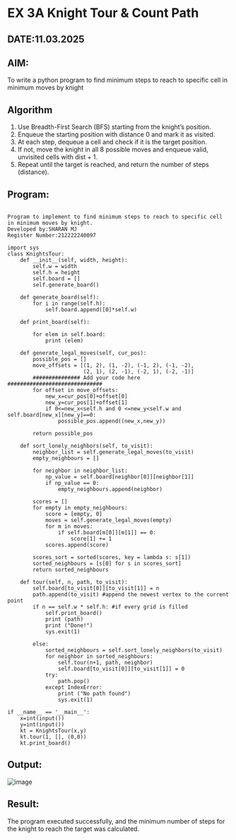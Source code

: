 # EX 3A Knight Tour & Count Path
## DATE:11.03.2025
## AIM:
To write a python program to find minimum steps to reach to specific cell in minimum moves by knight

## Algorithm
1. Use Breadth-First Search (BFS) starting from the knight’s position.
2. Enqueue the starting position with distance 0 and mark it as visited.
3. At each step, dequeue a cell and check if it is the target position.
4. If not, move the knight in all 8 possible moves and enqueue valid, unvisited cells with dist + 1.
5. Repeat until the target is reached, and return the number of steps (distance).
   
## Program:
```

Program to implement to find minimum steps to reach to specific cell in minimum moves by knight.
Developed by:SHARAN MJ
Register Number:212222240097
```
```
import sys
class KnightsTour:
    def __init__(self, width, height):
        self.w = width
        self.h = height
        self.board = []
        self.generate_board()

    def generate_board(self):
        for i in range(self.h):
            self.board.append([0]*self.w)

    def print_board(self):
        
        for elem in self.board:
            print (elem)
       
    def generate_legal_moves(self, cur_pos):
        possible_pos = []
        move_offsets = [(1, 2), (1, -2), (-1, 2), (-1, -2),
                        (2, 1), (2, -1), (-2, 1), (-2, -1)]
        ############### Add your code here ##############################
        for offset in move_offsets:
            new_x=cur_pos[0]+offset[0]
            new_y=cur_pos[1]+offset[1]
            if 0<=new_x<self.h and 0 <=new_y<self.w and self.board[new_x][new_y]==0:
                possible_pos.append((new_x,new_y))

        return possible_pos

    def sort_lonely_neighbors(self, to_visit):
        neighbor_list = self.generate_legal_moves(to_visit)
        empty_neighbours = []

        for neighbor in neighbor_list:
            np_value = self.board[neighbor[0]][neighbor[1]]
            if np_value == 0:
                empty_neighbours.append(neighbor)

        scores = []
        for empty in empty_neighbours:
            score = [empty, 0]
            moves = self.generate_legal_moves(empty)
            for m in moves:
                if self.board[m[0]][m[1]] == 0:
                    score[1] += 1
            scores.append(score)

        scores_sort = sorted(scores, key = lambda s: s[1])
        sorted_neighbours = [s[0] for s in scores_sort]
        return sorted_neighbours

    def tour(self, n, path, to_visit):
        self.board[to_visit[0]][to_visit[1]] = n
        path.append(to_visit) #append the newest vertex to the current point
        if n == self.w * self.h: #if every grid is filled
            self.print_board()
            print (path)
            print ("Done!")
            sys.exit(1)

        else:
            sorted_neighbours = self.sort_lonely_neighbors(to_visit)
            for neighbor in sorted_neighbours:
                self.tour(n+1, path, neighbor)
                self.board[to_visit[0]][to_visit[1]] = 0
            try:
                path.pop()
            except IndexError:
                print ("No path found")
                sys.exit(1)

if __name__ == '__main__':
    x=int(input())
    y=int(input())
    kt = KnightsTour(x,y)
    kt.tour(1, [], (0,0))
    kt.print_board()
```
## Output:
![image](https://github.com/user-attachments/assets/30c309c9-ec19-4c96-8072-992ee7a945e4)

## Result:
The program executed successfully, and the minimum number of steps for the knight to reach the target was calculated.
